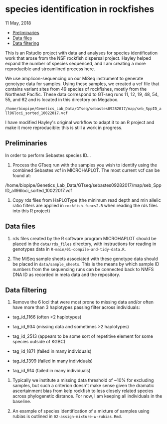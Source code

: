 species identification in rockfishes
================
11 May, 2018

-   [Preliminaries](#preliminaries)
-   [Data files](#data-files)
-   [Data filtering](#data-filtering)

<!-- README.md is generated from README.Rmd. Please edit that file -->
This is an Rstudio project with data and analyses for species identification work that arose from the NSF rockfish dispersal project. Hayley helped expand the number of species sequenced, and I am creating a more reproducible and streamlined process here.

We use amplicon-sequencing on our MiSeq instrument to generate genotype data for samples. Using these samples, we created a vcf file that contains variant sites from 49 species of rockfishes, mostly from the Northeast Pacific. These data correspond to GT-seq runs 11, 12, 19, 48, 54, 55, and 62 and is located in this directory on Megabox.

`/home/biopipe/Genetics_Lab_Data/GTseq/sebastes09282017/map/seb_SppID_all96loci_sorted_10022017.vcf`

I have modified Hayley's original workflow to adapt it to an R project and make it more reproducible: this is still a work in progress.

Preliminaries
-------------

In order to perform Sebastes species ID...

1.  Process the GTseq run with the samples you wish to identify using the combined Sebastes vcf in MICROHAPLOT. The most current vcf can be found at:

/home/biopipe/Genetics\_Lab\_Data/GTseq/sebastes09282017/map/seb\_SppID\_all96loci\_sorted\_10022017.vcf

1.  Copy rds files from HaPLOType (the minimum read depth and min allelic ratio filters are applied in `rockfish-funcs2.R` when reading the rds files into this R project)

Data files
----------

1.  rds files created by the R software program MICROHAPLOT should be placed in the `data/rds_files` directory, with instructions for reading in genotypes data in `R-main/01-compile-and-tidy-data.R`.

2.  The MiSeq sample sheets associated with these genotype data should be placed in `data/sample_sheets`. This is the means by which sample ID numbers from the sequencing runs can be connected back to NMFS DNA ID as recorded in meta data and the repository.

Data filtering
--------------

1.  Remove the 6 loci that were most prone to missing data and/or often have more than 3 haplotypes passing filter across individuals:

-   tag\_id\_1166 (often &gt;2 haplotypes)

-   tag\_id\_934 (missing data and sometimes &gt;2 haplotypes)

-   tag\_id\_2513 (appears to be some sort of repetitive element for some species outside of KGBC)

-   tag\_id\_1871 (failed in many individuals)

-   tag\_id\_1399 (failed in many individuals)

-   tag\_id\_914 (failed in many individuals)

1.  Typically we institute a missing data threshold of ~10% for excluding samples, but such a criterion doesn't make sense given the dramatic ascertainment bias from kelp rockfish to less closely related species across phylogenetic distance. For now, I am keeping all individuals in the baseline.

2.  An example of species identification of a mixture of samples using rubias is outlined in `02-assign-mixture-w-rubias.Rmd`.
